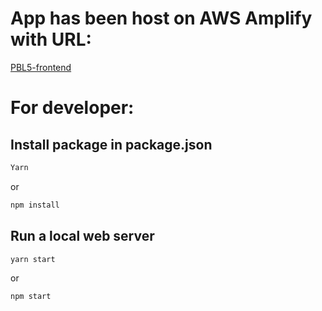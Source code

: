 # App has been host on AWS Amplify with URL:
[PBL5-frontend](https://main.d24fwryy65lhro.amplifyapp.com/productList)
# For developer:
## Install package in package.json
```cmd
Yarn
```
or
```cmd
npm install
```
## Run a local web server
```cmd
yarn start
```
or
```cmd
npm start
```
